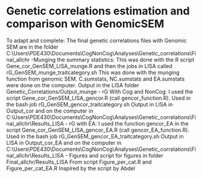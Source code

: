 # Genetic correlations estimation and comparison with GenomicSEM 


To adapt and complete: The final genetic correlations files with Genomic SEM are in the folder C:\Users\PDE430\Documents\CogNonCog\Analyses\Genetic_correlations\Final_allchr -Munging the summary statistics: This was done with the R script Gene_cor_GenSEM_LISA_munge.R and then the jobs in LISA called rG_GenSEM_munge_traitcategory.sh This was done with the munging function from genomic SEM. C.sumstats, NC.sumstats and EA.sumstats were done on the computer. Output in the LISA folder Genetic_Correlations/Output_munge - rG With Cog and NonCog: I used the script Gene_cor_GenSEM_LISA_gencor.R (call gencor_function.R). Used in the bash job rG_GenSEM_gencor_traitcategory.sh Output in LISA in Output_cor and on the computer in C:\Users\PDE430\Documents\CogNonCog\Analyses\Genetic_correlations\Final_allchr\Results_LISA - rG with EA: I used the function gencor_EA in the script Gene_cor_GenSEM_LISA_gencor_EA.R (call gencor_EA_function.R). Used in the bash job rG_GenSEM_gencor_EA_traitcategory.sh Output in LISA in Output_cor_EA and on the computer in C:\Users\PDE430\Documents\CogNonCog\Analyses\Genetic_correlations\Final_allchr\Results_LISA - Figures and script for figures in folder Final_allchr/Results_LISA From script Figure_per_cat.R and Figure_per_cat_EA.R Inspired by the script by Abdel
